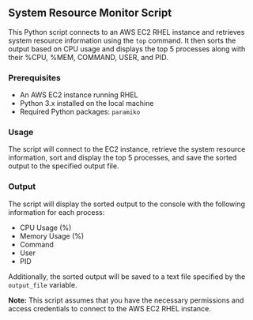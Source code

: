 ## System Resource Monitor Script
This Python script connects to an AWS EC2 RHEL instance and retrieves system resource information using the `top` command. It then sorts the output based on CPU usage and displays the top 5 processes along with their %CPU, %MEM, COMMAND, USER, and PID.

### Prerequisites
- An AWS EC2 instance running RHEL
- Python 3.x installed on the local machine
- Required Python packages: `paramiko`

### Usage
The script will connect to the EC2 instance, retrieve the system resource information, sort and display the top 5 processes, and save the sorted output to the specified output file.

### Output
The script will display the sorted output to the console with the following information for each process:
- CPU Usage (%)
- Memory Usage (%)
- Command
- User
- PID

Additionally, the sorted output will be saved to a text file specified by the `output_file` variable.

**Note:** This script assumes that you have the necessary permissions and access credentials to connect to the AWS EC2 RHEL instance.
